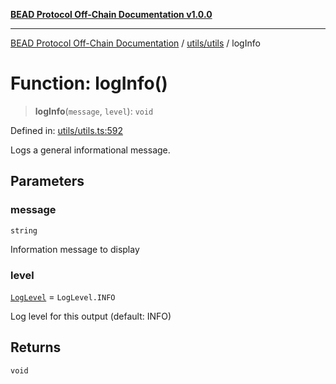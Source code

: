 [**BEAD Protocol Off-Chain Documentation v1.0.0**](../../../README.md)

***

[BEAD Protocol Off-Chain Documentation](../../../modules.md) / [utils/utils](../README.md) / logInfo

# Function: logInfo()

> **logInfo**(`message`, `level`): `void`

Defined in: [utils/utils.ts:592](https://github.com/cmorgado/Bead-Cardano/blob/24017eb600ede1b71f111ffff6b54d88eb612b06/Aiken/bead/off-chain/utils/utils.ts#L592)

Logs a general informational message.

## Parameters

### message

`string`

Information message to display

### level

[`LogLevel`](../enumerations/LogLevel.md) = `LogLevel.INFO`

Log level for this output (default: INFO)

## Returns

`void`
